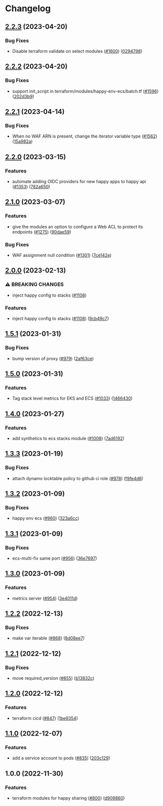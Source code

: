 # Changelog

## [2.2.3](https://github.com/chanzuckerberg/happy/compare/happy-env-ecs-v2.2.2...happy-env-ecs-v2.2.3) (2023-04-20)


### Bug Fixes

* Disable terraform validate on select modules ([#1600](https://github.com/chanzuckerberg/happy/issues/1600)) ([0294798](https://github.com/chanzuckerberg/happy/commit/0294798010874c57e601c4f78f0a4efd899796a8))

## [2.2.2](https://github.com/chanzuckerberg/happy/compare/happy-env-ecs-v2.2.1...happy-env-ecs-v2.2.2) (2023-04-20)


### Bug Fixes

* support init_script in terraform/modules/happy-env-ecs/batch.tf ([#1596](https://github.com/chanzuckerberg/happy/issues/1596)) ([202d3b9](https://github.com/chanzuckerberg/happy/commit/202d3b9b835f8178ef02eab866644f06c9c4d4a9))

## [2.2.1](https://github.com/chanzuckerberg/happy/compare/happy-env-ecs-v2.2.0...happy-env-ecs-v2.2.1) (2023-04-14)


### Bug Fixes

* When no WAF ARN is present, change the iterator variable type ([#1562](https://github.com/chanzuckerberg/happy/issues/1562)) ([15a982a](https://github.com/chanzuckerberg/happy/commit/15a982aee1d828a2761edd44c9aa5ba0e59d6ac9))

## [2.2.0](https://github.com/chanzuckerberg/happy/compare/happy-env-ecs-v2.1.0...happy-env-ecs-v2.2.0) (2023-03-15)


### Features

* automate adding OIDC providers for new happy apps to happy api ([#1353](https://github.com/chanzuckerberg/happy/issues/1353)) ([782a650](https://github.com/chanzuckerberg/happy/commit/782a650aa6366d7b8f27d94642c0bb21fd99c10c))

## [2.1.0](https://github.com/chanzuckerberg/happy/compare/happy-env-ecs-v2.0.0...happy-env-ecs-v2.1.0) (2023-03-07)


### Features

* give the modules an option to configure a Web ACL to protect its endpoints ([#1275](https://github.com/chanzuckerberg/happy/issues/1275)) ([90dae59](https://github.com/chanzuckerberg/happy/commit/90dae59595b041d24765123ca56c85021fe46cdb))


### Bug Fixes

* WAF assignment null condition ([#1301](https://github.com/chanzuckerberg/happy/issues/1301)) ([7ce142e](https://github.com/chanzuckerberg/happy/commit/7ce142ead96e012a192901fa5529ed6a0c2cb7bc))

## [2.0.0](https://github.com/chanzuckerberg/happy/compare/happy-env-ecs-v1.5.1...happy-env-ecs-v2.0.0) (2023-02-13)


### ⚠ BREAKING CHANGES

* inject happy config to stacks ([#1108](https://github.com/chanzuckerberg/happy/issues/1108))

### Features

* inject happy config to stacks ([#1108](https://github.com/chanzuckerberg/happy/issues/1108)) ([9cb49c7](https://github.com/chanzuckerberg/happy/commit/9cb49c7f7bd6819541510e4f31ab5fd112579457))

## [1.5.1](https://github.com/chanzuckerberg/happy/compare/happy-env-ecs-v1.5.0...happy-env-ecs-v1.5.1) (2023-01-31)


### Bug Fixes

* bump version of proxy ([#979](https://github.com/chanzuckerberg/happy/issues/979)) ([2af63ce](https://github.com/chanzuckerberg/happy/commit/2af63ced8c26eb2b74da8eb421e8d8af76194d95))

## [1.5.0](https://github.com/chanzuckerberg/happy/compare/happy-env-ecs-v1.4.0...happy-env-ecs-v1.5.0) (2023-01-31)


### Features

* Tag stack level metrics for EKS and ECS ([#1033](https://github.com/chanzuckerberg/happy/issues/1033)) ([1466430](https://github.com/chanzuckerberg/happy/commit/146643014a9c60cf2bac67fd25d6881827b9b3e9))

## [1.4.0](https://github.com/chanzuckerberg/happy/compare/happy-env-ecs-v1.3.3...happy-env-ecs-v1.4.0) (2023-01-27)


### Features

* add synthetics to ecs stacks module ([#1008](https://github.com/chanzuckerberg/happy/issues/1008)) ([7ad6192](https://github.com/chanzuckerberg/happy/commit/7ad6192edf208908b50ec8ff906994fef4a15829))

## [1.3.3](https://github.com/chanzuckerberg/happy/compare/happy-env-ecs-v1.3.2...happy-env-ecs-v1.3.3) (2023-01-19)


### Bug Fixes

* attach dynamo locktable policy to github ci role ([#978](https://github.com/chanzuckerberg/happy/issues/978)) ([f9fe4d6](https://github.com/chanzuckerberg/happy/commit/f9fe4d6b40d5fd0e7e2ce11384819f704b8ad2af))

## [1.3.2](https://github.com/chanzuckerberg/happy/compare/happy-env-ecs-v1.3.1...happy-env-ecs-v1.3.2) (2023-01-09)


### Bug Fixes

* happy env ecs ([#960](https://github.com/chanzuckerberg/happy/issues/960)) ([323a6cc](https://github.com/chanzuckerberg/happy/commit/323a6cc0796056076f0c3c4ba75e3bd055232a5f))

## [1.3.1](https://github.com/chanzuckerberg/happy/compare/happy-env-ecs-v1.3.0...happy-env-ecs-v1.3.1) (2023-01-09)


### Bug Fixes

* ecs-multi-fix same port ([#956](https://github.com/chanzuckerberg/happy/issues/956)) ([36e7697](https://github.com/chanzuckerberg/happy/commit/36e7697e1d15f5a306ac9e0c7259117ad8fdb727))

## [1.3.0](https://github.com/chanzuckerberg/happy/compare/happy-env-ecs-v1.2.2...happy-env-ecs-v1.3.0) (2023-01-09)


### Features

* metrics server ([#954](https://github.com/chanzuckerberg/happy/issues/954)) ([3e4011d](https://github.com/chanzuckerberg/happy/commit/3e4011d8db8700650d49a24cc255734ee1c6c46c))

## [1.2.2](https://github.com/chanzuckerberg/happy/compare/happy-env-ecs-v1.2.1...happy-env-ecs-v1.2.2) (2022-12-13)


### Bug Fixes

* make var iterable ([#868](https://github.com/chanzuckerberg/happy/issues/868)) ([8d08ee7](https://github.com/chanzuckerberg/happy/commit/8d08ee7c37899931633d51fa317637094bac766e))

## [1.2.1](https://github.com/chanzuckerberg/happy/compare/happy-env-ecs-v1.2.0...happy-env-ecs-v1.2.1) (2022-12-12)


### Bug Fixes

* move required_version ([#855](https://github.com/chanzuckerberg/happy/issues/855)) ([b13832c](https://github.com/chanzuckerberg/happy/commit/b13832ca61af7ed8ca0caec643e24bd8633ea4c1))

## [1.2.0](https://github.com/chanzuckerberg/happy/compare/happy-env-ecs-v1.1.0...happy-env-ecs-v1.2.0) (2022-12-12)


### Features

* terraform cicd ([#847](https://github.com/chanzuckerberg/happy/issues/847)) ([1be9354](https://github.com/chanzuckerberg/happy/commit/1be9354192ce8085fa967c0c9280a772a4bb6daa))

## [1.1.0](https://github.com/chanzuckerberg/happy/compare/happy-env-ecs-v1.0.0...happy-env-ecs-v1.1.0) (2022-12-07)


### Features

* add a service account to pods ([#835](https://github.com/chanzuckerberg/happy/issues/835)) ([203c129](https://github.com/chanzuckerberg/happy/commit/203c1294602160dfc4aacc15adf8ebc91e83af5a))

## 1.0.0 (2022-11-30)


### Features

* terraform modules for happy sharing ([#800](https://github.com/chanzuckerberg/happy/issues/800)) ([d909860](https://github.com/chanzuckerberg/happy/commit/d9098607e37b29c71bdc3ddac9fabd7ba280606b))
